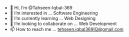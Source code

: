 - 👋 Hi, I’m @Tahseen-Iqbal-369
- 👀 I’m interested in ... Software Engineering
- 🌱 I’m currently learning ... Web Designing
- 💞️ I’m looking to collaborate on ... Web Development
- 📫 How to reach me ... tehseen.iqbal369IQ@gmail.com

<!---
Tahseen-Iqbal-369/Tahseen-Iqbal-369 is a ✨ special ✨ repository because its `README.md` (this file) appears on your GitHub profile.
You can click the Preview link to take a look at your changes.
--->
